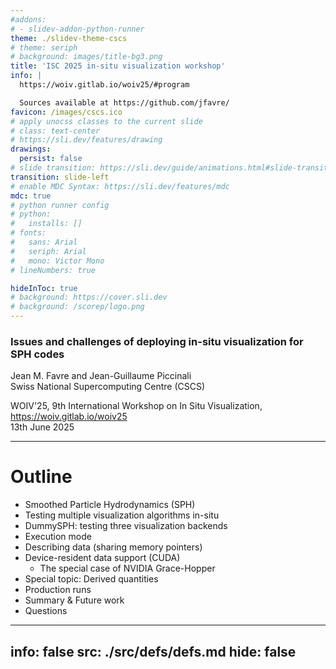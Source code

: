 ```yaml
---
#addons:
# - slidev-addon-python-runner
theme: ./slidev-theme-cscs
# theme: seriph
# background: images/title-bg3.png
title: 'ISC 2025 in-situ visualization workshop'
info: |
  https://woiv.gitlab.io/woiv25/#program

  Sources available at https://github.com/jfavre/
favicon: /images/cscs.ico
# apply unocss classes to the current slide
# class: text-center
# https://sli.dev/features/drawing
drawings:
  persist: false
# slide transition: https://sli.dev/guide/animations.html#slide-transitions
transition: slide-left
# enable MDC Syntax: https://sli.dev/features/mdc
mdc: true
# python runner config
# python:
#   installs: []
# fonts:
#   sans: Arial
#   seriph: Arial
#   mono: Victor Mono
# lineNumbers: true

hideInToc: true
# background: https://cover.sli.dev
# background: /scorep/logo.png
---
```


### Issues and challenges of deploying in-situ visualization for SPH codes

Jean M. Favre and Jean-Guillaume Piccinali<br>
Swiss National Supercomputing Centre (CSCS)<br>

WOIV\'25, 9th International Workshop on In Situ Visualization,
 https://woiv.gitlab.io/woiv25<br>
13th June 2025

---

# Outline

* Smoothed Particle Hydrodynamics (SPH)
* Testing multiple visualization algorithms in-situ
* DummySPH: testing three visualization backends
* Execution mode
* Describing data (sharing memory pointers)
* Device-resident data support (CUDA)
   * The special case of NVIDIA Grace-Hopper
* Special topic: Derived quantities
* Production runs
* Summary & Future work
* Questions

---
info: false
src: ./src/defs/defs.md
hide: false
---

